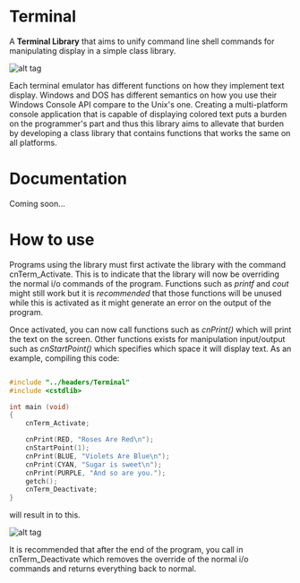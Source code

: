 # Terminal

A **Terminal Library** that aims to unify command line shell commands for manipulating display in a simple class library.

![alt tag](http://i.imgur.com/Uj5ko4L.png?1)

Each terminal emulator has different functions on how they implement text display. Windows and DOS has different semantics
on how you use their Windows Console API compare to the Unix's one. Creating a multi-platform console application that is
capable of displaying colored text puts a burden on the programmer's part and thus this library aims to allevate that burden
by developing a class library that contains functions that works the same on all platforms.


Documentation
===========
Coming soon...


How to use
===========

Programs using the library must first activate the library with the command cnTerm_Activate. This is to indicate that the
library will now be overriding the normal i/o commands of the program. Functions such as *printf* and *cout* might still
work but it is *recommended* that those functions will be unused while this is activated as it might generate an error
on the output of the program.

Once activated, you can now call functions such as *cnPrint()* which will print the text on the screen. Other functions
exists for manipulation input/output such as *cnStartPoint()* which specifies which space it will display text. As an
example, compiling this code:

```C++

#include "../headers/Terminal"
#include <cstdlib>

int main (void)
{
	cnTerm_Activate;

	cnPrint(RED, "Roses Are Red\n");
	cnStartPoint(1);
	cnPrint(BLUE, "Violets Are Blue\n");
	cnPrint(CYAN, "Sugar is sweet\n");
	cnPrint(PURPLE, "And so are you.");
    getch();
	cnTerm_Deactivate;
}
```

will result in to this.

![alt tag](http://i.imgur.com/1qLDgCT.png)

It is recommended that after the end of the program, you call in cnTerm_Deactivate which removes the override of the normal
i/o commands and returns everything back to normal.

